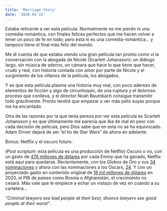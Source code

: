 ```yaml
---
title: 'Marriage Story'
date: '2020-01-15'
---
```


Estaba reticente a ver esta película. Normalmente no me pierdo ni una comedia-romántica, con finales felices perfectos que me hacen volver a tener un poco de fe en todo; pero esta ni es una comedia-romántica... y tampoco tiene el final más feliz del mundo.

Me di cuenta de que estaba viendo una gran película tan pronto como vi la conversación con la abogada de Nicole (Scarlett Johansson): un diálogo largo, sin música de adorno, un cámara que hace lo que tiene que hacer, crudo y real, con historia contada con amor por parte de Nicole y el surgimiento de los villanos de la película, los abogados.

Y es que esta película plasma una historia muy real, con poco aderezo de elementos de ficción y algo de circunloquio, de una ruptura y el doloroso proceso que conlleva, y el director Noah Baumbach consigue transmitir todo grácilmente. Pronto tendré que empezar a ver más pelis suyas porque me ha encantado.

Otra de las razones por la que tenía pereza por ver esta película es Scarlett Johansson y es que últimamente me parecía que iba de mal en peor con cada decisión de película, pero Dios sabe que en esta no se ha equivocado. Adam Driver dejará de ser “el tío de Star Wars” de ahora en adelante.

Bonus: Netflix y el oscuro futuro.

(*Post scriptum*: esta película es una producción de Netflix)
Oscuro o no, con un gasto de [476 millones de dólares](https://www.profgalloway.com/stream-on) por  cada Emmy que ha ganado, Netflix está aquí para quedarse. Recientemente, con los Globos de Oro y sus [34 nominaciones](https://www.engadget.com/2020/01/06/netflix-only-won-two-golden-globes-34-nominations/?guccounter=1&guce_referrer=aHR0cHM6Ly93d3cuZ29vZ2xlLmVzLw&guce_referrer_sig=AQAAAEgqO3wr6oKQEaeVRDSgydahgrUCgWAZbVkOQb01xbAEmplnasL5ks2mlDFE1GJi0HYtmTfpIuagD_ZW58r4xP6wtTq7IgQ415abMCj2fHj1MjyqViWEx5kXZMtMnW3Ce_VrVvUBAXeqtcQJTxTzQKZX4rrF-rUH4Fz6jA-qCR3M) y ahora con las nominaciones a los Oscars, [24](https://slate.com/culture/2020/01/oscar-nominations-2020-by-studio-and-movie-netflix.html).  Y con un proyectado gasto en contenido original de [18 mil millones de dólares](https://www.google.es/url?sa=t&rct=j&q=&esrc=s&source=web&cd=6&ved=2ahUKEwjHxu2xpIXnAhUMLBoKHZNpAOEQFjAFegQIBxAB&url=https%3A%2F%2Fwww.fastcompany.com%2F90410798%2Fnetflix-spent-an-estimated-15-billion-on-original-content-in-2019-ahead-of-disney-and-apple-tvs-launches&usg=AOvVaw3VAZ74Zzc_Rtr8CA0z9XOp) en 2020, el PIB de países como Bosnia o Afghanistán, el crecimiento no cesará. Más vale que le empiece a echar un vistazo de vez en cuando a su cartelera...

*“Criminal lawyers see bad people at their best, divorce lawyers see good people at their worst”*.